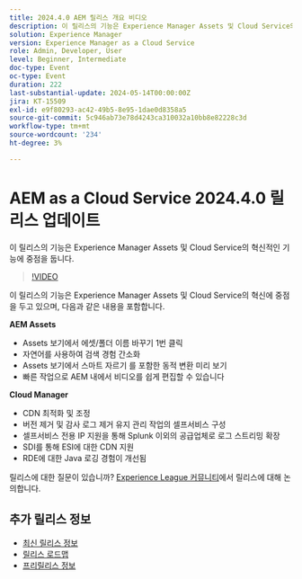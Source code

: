 ```yaml
---
title: 2024.4.0 AEM 릴리스 개요 비디오
description: 이 릴리스의 기능은 Experience Manager Assets 및 Cloud Service의 혁신에 중점을 두며, 다음과 같은 기능이 포함됩니다.AEM Assets:1 클릭 에셋/폴더 이름 Assets 보기에서 자연어를 사용한 간소화된 검색 경험Assets에서 스마트 자르기 포함 동적 렌디션 미리보기 빠른 작업으로 AEM 내에서 비디오 편집Cloud Manager:CDN 최적화 및 튜닝버전 삭제 및 감사 로그 삭제 유지 관리 작업의 셀프서비스 구성셀프서비스 전용 IP 지원을 통해 Splunk을 넘어 공급업체까지 로그 스트리밍 확장ESI에 대한 CDN 지원SDII개량된 RDE용 Java 로깅 경험
solution: Experience Manager
version: Experience Manager as a Cloud Service
role: Admin, Developer, User
level: Beginner, Intermediate
doc-type: Event
oc-type: Event
duration: 222
last-substantial-update: 2024-05-14T00:00:00Z
jira: KT-15509
exl-id: e9f80293-ac42-49b5-8e95-1dae0d8358a5
source-git-commit: 5c946ab73e78d4243ca310032a10bb8e82228c3d
workflow-type: tm+mt
source-wordcount: '234'
ht-degree: 3%

---
```


# AEM as a Cloud Service 2024.4.0 릴리스 업데이트

이 릴리스의 기능은 Experience Manager Assets 및 Cloud Service의 혁신적인 기능에 중점을 둡니다.

>[!VIDEO](https://video.tv.adobe.com/v/3429111/?learn=on)

이 릴리스의 기능은 Experience Manager Assets 및 Cloud Service의 혁신에 중점을 두고 있으며, 다음과 같은 내용을 포함합니다.

**AEM Assets**
* Assets 보기에서 에셋/폴더 이름 바꾸기 1번 클릭
* 자연어를 사용하여 검색 경험 간소화
* Assets 보기에서 스마트 자르기 를 포함한 동적 변환 미리 보기
* 빠른 작업으로 AEM 내에서 비디오를 쉽게 편집할 수 있습니다

**Cloud Manager**
* CDN 최적화 및 조정
* 버전 제거 및 감사 로그 제거 유지 관리 작업의 셀프서비스 구성
* 셀프서비스 전용 IP 지원을 통해 Splunk 이외의 공급업체로 로그 스트리밍 확장
* SDI를 통해 ESI에 대한 CDN 지원
* RDE에 대한 Java 로깅 경험이 개선됨

릴리스에 대한 질문이 있습니까?  [Experience League 커뮤니티](https://adobe.ly/44Ofo8H)에서 릴리스에 대해 논의합니다.

## 추가 릴리스 정보

* [최신 릴리스 정보](https://experienceleague.adobe.com/docs/experience-manager-cloud-service/content/release-notes/home.html?lang=ko-KR)
* [릴리스 로드맵](https://experienceleague.adobe.com/docs/experience-manager-release-information/aem-release-updates/update-releases-roadmap.html?lang=ko)
* [프리릴리스 정보](https://experienceleague.adobe.com/docs/experience-manager-cloud-service/content/release-notes/prerelease.html?lang=ko)
